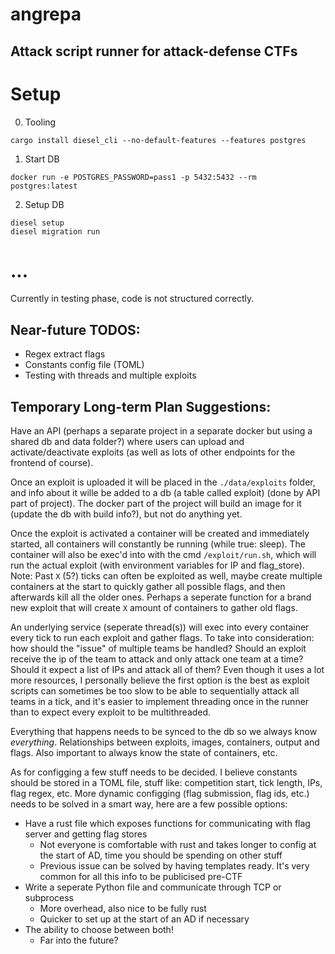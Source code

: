 # angrepa
## Attack script runner for attack-defense CTFs

# Setup
0. Tooling
```
cargo install diesel_cli --no-default-features --features postgres
```

1. Start DB
```
docker run -e POSTGRES_PASSWORD=pass1 -p 5432:5432 --rm postgres:latest
```

2. Setup DB
```
diesel setup
diesel migration run
```

# ...

Currently in testing phase, code is not structured correctly.

## Near-future TODOS:
- Regex extract flags
- Constants config file (TOML)
- Testing with threads and multiple exploits

## Temporary Long-term Plan Suggestions:
Have an API (perhaps a separate project in a separate docker but using a shared db and data folder?) where users can upload and activate/deactivate exploits (as well as lots of other endpoints for the frontend of course).

Once an exploit is uploaded it will be placed in the `./data/exploits` folder, and info about it wille be added to a db (a table called exploit) (done by API part of project). The docker part of the project will build an image for it (update the db with build info?), but not do anything yet.

Once the exploit is activated a container will be created and immediately started, all containers will constantly be running (while true: sleep). The container will also be exec'd into with the cmd `/exploit/run.sh`, which will run the actual exploit (with environment variables for IP and flag_store). Note: Past `X` (5?) ticks can often be exploited as well, maybe create multiple containers at the start to quickly gather all possible flags, and then afterwards kill all the older ones. Perhaps a seperate function for a brand new exploit that will create `X` amount of containers to gather old flags.

An underlying service (seperate thread(s)) will exec into every container every tick to run each exploit and gather flags. To take into consideration: how should the "issue" of multiple teams be handled? Should an exploit receive the ip of the team to attack and only attack one team at a time? Should it expect a list of IPs and attack all of them? Even though it uses a lot more resources, I personally believe the first option is the best as exploit scripts can sometimes be too slow to be able to sequentially attack all teams in a tick, and it's easier to implement threading once in the runner than to expect every exploit to be multithreaded.

Everything that happens needs to be synced to the db so we always know *everything*. Relationships between exploits, images, containers, output and flags. Also important to always know the state of containers, etc.

As for configging a few stuff needs to be decided. I believe constants should be stored in a TOML file, stuff like: competition start, tick length, IPs, flag regex, etc. More dynamic configging (flag submission, flag ids, etc.) needs to be solved in a smart way, here are a few possible options:
- Have a rust file which exposes functions for communicating with flag server and getting flag stores
    - Not everyone is comfortable with rust and takes longer to config at the start of AD, time you should be spending on other stuff
    - Previous issue can be solved by having templates ready. It's very common for all this info to be publicised pre-CTF
- Write a seperate Python file and communicate through TCP or subprocess
    - More overhead, also nice to be fully rust
    - Quicker to set up at the start of an AD if necessary
- The ability to choose between both!
    - Far into the future?